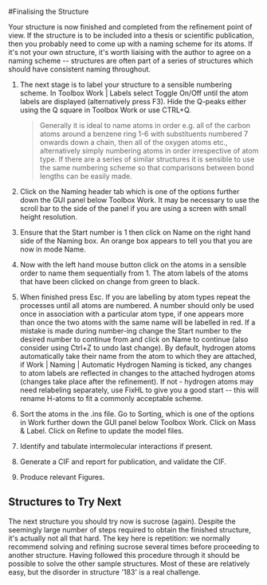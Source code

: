 #Finalising the Structure

Your structure is now finished and completed from the refinement point of view. If the structure is to be included into a thesis or scientific publication, then you probably need to come up with a naming scheme for its atoms. If it's not your own structure, it's worth liaising with the author to agree on a naming scheme -- structures are often part of a series of structures which should have consistent naming throughout.
1. The next stage is to label your structure to a sensible numbering scheme. In Toolbox Work | Labels select Toggle On/Off until the atom labels are displayed (alternatively press F3). Hide the Q-peaks either using the Q square in Toolbox Work or use CTRL+Q.
	
	>Generally it is ideal to name atoms in order e.g. all of the carbon atoms around a benzene ring 1-6 with substituents numbered 7 onwards down a chain, then all of the oxygen atoms etc., alternatively simply numbering atoms in order irrespective of atom type. If there are a series of similar structures it is sensible to use the same numbering scheme so that comparisons between bond lengths can be easily made.

2.	Click on the Naming header tab which is one of the options further down the GUI panel below Toolbox Work. It may be necessary to use the scroll bar to the side of the panel if you are using a screen with small height resolution.
3.	Ensure that the Start number is 1 then click on Name on the right hand side of the Naming box. An orange box appears to tell you that you are now in mode Name.
4.	Now with the left hand mouse button click on the atoms in a sensible order to name them sequentially from 1. The atom labels of the atoms that have been clicked on change from green to black.
5.	When finished press Esc. If you are labelling by atom types repeat the processes until all atoms are numbered. 
	A number should only be used once in association with a particular atom type, if one appears more than once the two atoms with the same name will be labelled in red. If a mistake is made during number-ing change the Start number to the desired number to continue from and click on Name to continue (also consider using Ctrl+Z to undo last change).
	By default, hydrogen atoms automatically take their name from the atom to which they are attached, if Work | Naming | Automatic Hydrogen Naming is ticked, any changes to atom labels are reflected in changes to the attached hydrogen atoms (changes take place after the refinement). If not - hydrogen atoms may need relabeling separately, use FixHL to give you a good start -- this will rename H-atoms to fit a commonly acceptable scheme.
6.	Sort the atoms in the .ins file. Go to Sorting, which is one of the options in Work further down the GUI panel below Toolbox Work. Click on Mass \& Label. Click on Refine to update the model files.
7.	Identify and tabulate intermolecular interactions if present. 
8.	Generate a CIF and report for publication, and validate the CIF. 
9.	Produce relevant Figures.

## Structures to Try Next
The next structure you should try now is sucrose (again). Despite the seemingly large number of steps required to obtain the finished structure, it's actually not all that hard. The key here is repetition: we normally recommend solving and refining sucrose several times before proceeding to another structure. 
Having followed this procedure through it should be possible to solve the other sample structures. Most of these are relatively easy, but the disorder in structure '183' is a real challenge.
